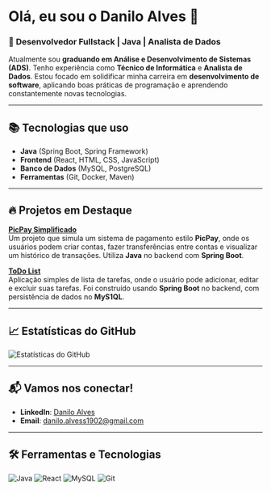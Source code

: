 # Olá, eu sou o **Danilo Alves** 👋

### 🚀 **Desenvolvedor Fullstack | Java | Analista de Dados**
Atualmente sou **graduando em Análise e Desenvolvimento de Sistemas (ADS)**. Tenho experiência como **Técnico de Informática** e **Analista de Dados**. Estou focado em solidificar minha carreira em **desenvolvimento de software**, aplicando boas práticas de programação e aprendendo constantemente novas tecnologias.

---


## 📚 Tecnologias que uso

- **Java** (Spring Boot, Spring Framework)
- **Frontend** (React, HTML, CSS, JavaScript)
- **Banco de Dados** (MySQL, PostgreSQL)
- **Ferramentas** (Git, Docker, Maven)

---

## 🔥 Projetos em Destaque

[**PicPay Simplificado**](https://github.com/DaniloAlves1902/picpaysimplificado)  
Um projeto que simula um sistema de pagamento estilo **PicPay**, onde os usuários podem criar contas, fazer transferências entre contas e visualizar um histórico de transações. Utiliza **Java** no backend com **Spring Boot**.

[**ToDo List**](https://github.com/DaniloAlves1902/todo-list)  
Aplicação simples de lista de tarefas, onde o usuário pode adicionar, editar e excluir suas tarefas. Foi construído usando **Spring Boot** no backend, com persistência de dados no **MyS1QL**.

---

## 📈 Estatísticas do GitHub

![Estatísticas do GitHub](https://github-readme-stats.vercel.app/api?username=DaniloAlves1902&show_icons=true&count_private=true&hide=prs&theme=radical)

---

## 📬 Vamos nos conectar!

- **LinkedIn**: [Danilo Alves](https://www.linkedin.com/in/danilo-de-figueiredo-alves-103262327/)
- **Email**: [danilo.alvess1902@gmail.com](mailto:danilo.alvess1902@gmail.com)

---

## 🛠️ Ferramentas e Tecnologias

![Java](https://img.shields.io/badge/Java-007396?style=for-the-badge&logo=java&logoColor=white)
![React](https://img.shields.io/badge/React-61DAFB?style=for-the-badge&logo=react&logoColor=black)
![MySQL](https://img.shields.io/badge/MySQL-4479A1?style=for-the-badge&logo=mysql&logoColor=white)
![Git](https://img.shields.io/badge/Git-F05032?style=for-the-badge&logo=git&logoColor=white)
